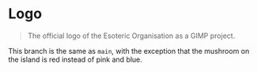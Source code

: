 # Logo

> The official logo of the Esoteric Organisation as a GIMP project.

This branch is the same as `main`, with the exception that the mushroom on the island is red instead of pink and blue.
